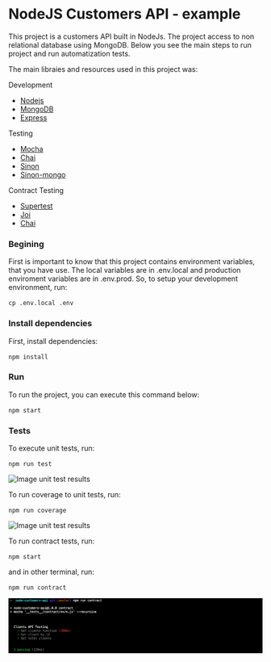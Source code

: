 # NodeJS Customers API - example

This project is a customers API built in NodeJs. The project access to non relational database using MongoDB. Below you see the main steps to run project and run automatization tests. 

The main libraies and resources used in this project was:

Development 

* [Nodejs](https://nodejs.org/en/)
* [MongoDB](https://www.mongodb.com/)
* [Express](https://expressjs.com/)

Testing

* [Mocha](https://mochajs.org/)
* [Chai](https://www.chaijs.com/)
* [Sinon](https://sinonjs.org/)
* [Sinon-mongo](https://github.com/DaniJG/sinon-mongo)

Contract Testing

* [Supertest](https://www.npmjs.com/package/supertest)
* [Joi](https://www.npmjs.com/package/joi)
* [Chai](https://www.chaijs.com/)

### Begining

First is important to know that this project contains environment variables, that you have use. The local variables are in .env.local and production enviroment variables are in .env.prod. So, to setup your development environment, run:

```
cp .env.local .env
```

### Install dependencies

First, install dependencies:

````
npm install
````

### Run

To run the project, you can execute this command below:

````
npm start
````

### Tests

To execute unit tests, run:

````
npm run test
`````

![Image unit test results](docs/unit_testing.png)


To run coverage to unit tests, run:

````
npm run coverage
`````
![Image unit test results](docs/coverage_tests.png)


To run contract tests, run:

````
npm start
````

and in other terminal, run:

````
npm run contract
`````


![Image unit test results](docs/contract_tests.png)

